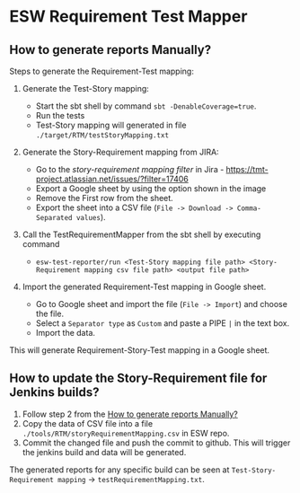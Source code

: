# ESW Requirement Test Mapper

## How to generate reports Manually?

Steps to generate the Requirement-Test mapping:
1. Generate the Test-Story mapping:
    - Start the sbt shell by command `sbt -DenableCoverage=true`.
    - Run the tests
    - Test-Story mapping will generated in file `./target/RTM/testStoryMapping.txt`
    
2. Generate the Story-Requirement mapping from JIRA:
    - Go to the *story-requirement mapping filter* in Jira - https://tmt-project.atlassian.net/issues/?filter=17406
    - Export a Google sheet by using the option shown in the image
    - Remove the First row from the sheet.
    - Export the sheet into a CSV file (`File -> Download -> Comma-Separated values`).

3. Call the TestRequirementMapper from the sbt shell by executing command
    - `esw-test-reporter/run <Test-Story mapping file path> <Story-Requirement mapping csv file path> <output file path>`
    
4. Import the generated Requirement-Test mapping in Google sheet.
    - Go to Google sheet and import the file (`File -> Import`) and choose the file.
    - Select a `Separator type` as `Custom` and paste a PIPE `|` in the text box.
    - Import the data.
    
This will generate Requirement-Story-Test mapping in a Google sheet.


##  How to update the Story-Requirement file for Jenkins builds?

 1. Follow step 2 from the [How to generate reports Manually?](#how-to-generate-reports-manually?) 
 2. Copy the data of CSV file into a file `./tools/RTM/storyRequirementMapping.csv` in ESW repo.
 3. Commit the changed file and push the commit to github. This will trigger the jenkins build and
data will be generated.

The generated reports for any specific build can be seen at `Test-Story-Requirement mapping` -> `testRequirementMapping.txt`.
